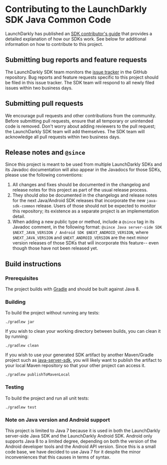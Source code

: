 # Contributing to the LaunchDarkly SDK Java Common Code
 
LaunchDarkly has published an [SDK contributor's guide](https://docs.launchdarkly.com/docs/sdk-contributors-guide) that provides a detailed explanation of how our SDKs work. See below for additional information on how to contribute to this project.
 
## Submitting bug reports and feature requests
 
The LaunchDarkly SDK team monitors the [issue tracker](https://github.com/launchdarkly/java-sdk-common/issues) in the GitHub repository. Bug reports and feature requests specific to this project should be filed in this issue tracker. The SDK team will respond to all newly filed issues within two business days.
 
## Submitting pull requests
 
We encourage pull requests and other contributions from the community. Before submitting pull requests, ensure that all temporary or unintended code is removed. Don't worry about adding reviewers to the pull request; the LaunchDarkly SDK team will add themselves. The SDK team will acknowledge all pull requests within two business days.
 
## Release notes and `@since`

Since this project is meant to be used from multiple LaunchDarkly SDKs and its Javadoc documentation will also appear in the Javadocs for those SDKs, please use the following conventions:

1. All changes and fixes should be documented in the changelog and release notes for this project as part of the usual release process.
2. They should _also_ be documented in the changelogs and release notes for the next Java/Android SDK releases that incorporate the new `java-sdk-common` release. Users of those should not be expected to monitor this repository; its existence as a separate project is an implementation detail.
3. When adding a new public type or method, include a `@since` tag in its Javadoc comment, in the following format: `@since Java server-side SDK $NEXT_JAVA_VERSION / Android SDK $NEXT_ANDROID_VERSION`, where `$NEXT_JAVA_VERSION` and `$NEXT_ANDROID_VERSION` are the next minor version releases of those SDKs that will incorporate this feature-- even though those have not been released yet.


## Build instructions
 
### Prerequisites
 
The project builds with [Gradle](https://gradle.org/) and should be built against Java 8.
 
### Building

To build the project without running any tests:
```
./gradlew jar
```

If you wish to clean your working directory between builds, you can clean it by running:
```
./gradlew clean
```

If you wish to use your generated SDK artifact by another Maven/Gradle project such as [java-server-sdk](https://github.com/launchdarkly/java-server-sdk), you will likely want to publish the artifact to your local Maven repository so that your other project can access it.
```
./gradlew publishToMavenLocal
```

### Testing
 
To build the project and run all unit tests:
```
./gradlew test
```

### Note on Java version and Android support

This project is limited to Java 7 because it is used in both the LaunchDarkly server-side Java SDK and the LaunchDarkly Android SDK. Android only supports Java 8 to a limited degree, depending on both the version of the Android developer tools and the Android API version. Since this is a small code base, we have decided to use Java 7 for it despite the minor inconveniences that this causes in terms of syntax.
